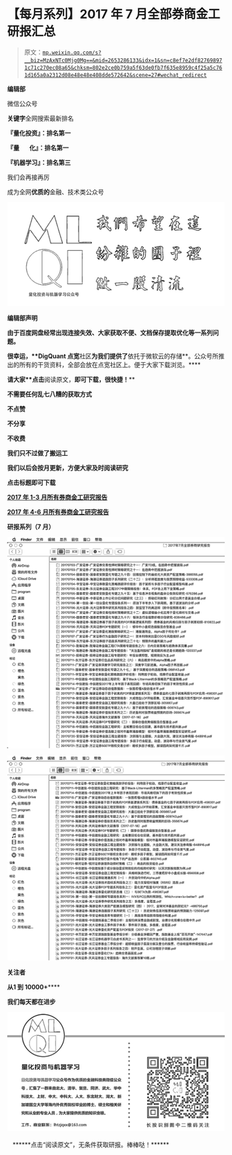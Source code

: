 # 【每月系列】2017 年 7 月全部券商金工研报汇总

> 原文：[`mp.weixin.qq.com/s?__biz=MzAxNTc0Mjg0Mg==&mid=2653286133&idx=1&sn=c8ef7e2df827698971c71c270ec08a65&chksm=802e2ce0b759a5f63de0fb7f635e8959c4f25a5c761d165a0a2312d08e48e48e408dde572642&scene=27#wechat_redirect`](http://mp.weixin.qq.com/s?__biz=MzAxNTc0Mjg0Mg==&mid=2653286133&idx=1&sn=c8ef7e2df827698971c71c270ec08a65&chksm=802e2ce0b759a5f63de0fb7f635e8959c4f25a5c761d165a0a2312d08e48e48e408dde572642&scene=27#wechat_redirect)

**编辑部**

微信公众号

**关键字**全网搜索最新排名

**『量化投资』：排名第一**

**『量       化』：排名第一**

**『机器学习』：排名第三**

我们会再接再厉

成为全网**优质的**金融、技术类公众号

**![](img/d9d6173e0d3c9aea3d23b9ae66445d68.png)**

******编辑部声明****** 

****由于百度网盘经常出现连接失效、大家获取不便、文档保存提取优化等一系列问题。****

****很幸运，**DigQuant 点宽****社区**为我们提供了**依托于微软云的存储**。公众号所推出的所有的干货资料，全部会放在点宽社区上。便于大家下载浏览。****

****请大家**点击****阅读原文，**即可下载，很快捷！****

******不需要任何乱七八糟的获取方式******

******不点赞******

******不分享******

******不收费******

****我们只不过做了搬运工****

******我们以后会按月更新，方便大家及时阅读研究******

****点击标题即可下载****

******[2017 年 1-3 月所有券商金工研究报告](https://mp.weixin.qq.com/s?__biz=MzAxNTc0Mjg0Mg==&mid=2653286032&idx=1&sn=f931e3de55ba425049553d524173b57e&chksm=802e2c85b759a5935002ab01161a92be5ba6c7a5ba64ad12d8be55490fa328973835008ab2dc&scene=21#wechat_redirect)******

****[**2017 年 4-6 月所有券商金工研究报告**](https://mp.weixin.qq.com/s?__biz=MzAxNTc0Mjg0Mg==&mid=2653286039&idx=2&sn=b6fda2baaff0af634531e3d2928755e0&chksm=802e2c82b759a59496553894c6e3a90e8a47622a228276d61c6c84a3b593b8a81e989926fb5c&scene=21#wechat_redirect)**** 

******研报系列（7 月）******

****![](img/de85037d1b6de2f00c182c25d816f938.png)**** 

****![](img/edcba16e903d4a6307d662325fa43001.png)****

******关注者******

******从****1 到 10000+******

******我们每天都在进步******

****![](img/75adf94249ccd19cd678f27528ec406b.png)****

<fieldset class="96wx-bdc" style="margin-top: 0.5em; margin-bottom: 0.5em; box-sizing: border-box; border: 0px rgb(82, 154, 243); width: 472px; word-wrap: break-word !important;">******点击“阅读原文”，无条件获取研报。棒棒哒！******</fieldset>